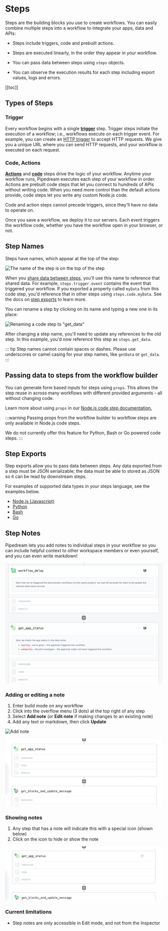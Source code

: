 # Steps

Steps are the building blocks you use to create workflows. You can easily combine multiple steps into a workflow to integrate your apps, data and APIs: 

- Steps include triggers, code and prebuilt actions.

- Steps are executed linearly, in the order they appear in your workflow.

- You can pass data between steps using `steps` objects.

- You can observe the execution results for each step including export values, logs and errors.

[[toc]]

## Types of Steps

### Trigger

Every workflow begins with a single [**trigger**](/workflows/steps/triggers/) step. Trigger steps initiate the execution of a workflow; i.e., workflows execute on each trigger event. For example, you can create an [HTTP trigger](/workflows/steps/triggers/#http) to accept HTTP requests. We give you a unique URL where you can send HTTP requests, and your workflow is executed on each request.

### Code, Actions

[**Actions**](https://pipedream.com/docs/components#actions) and [**code**](/code/) steps drive the logic of your workflow. Anytime your workflow runs, Pipedream executes each step of your workflow in order. Actions are prebuilt code steps that let you connect to hundreds of APIs without writing code. When you need more control than the default actions provide, code steps let you write any custom Node.js code.

Code and action steps cannot precede triggers, since they'll have no data to operate on.

Once you save a workflow, we deploy it to our servers. Each event triggers the workflow code, whether you have the workflow open in your browser, or not.

## Step Names

Steps have names, which appear at the top of the step:

![The name of the step is on the top of the step](https://res.cloudinary.com/pipedreamin/image/upload/v1647958883/docs/components/CleanShot_2022-03-22_at_10.20.52_2x_ngo5r5.png)

When you [share data between steps](#step-exports), you'll use this name to reference that shared data. For example, `steps.trigger.event` contains the event that triggered your workflow. If you exported a property called `myData` from this code step, you'd reference that in other steps using `steps.code.myData`. See the docs on [step exports](#step-exports) to learn more.

You can rename a step by clicking on its name and typing a new one in its place:

![Renaming a code step to "get_data"](https://res.cloudinary.com/pipedreamin/image/upload/v1647959120/docs/components/CleanShot_2022-03-22_at_10.24.32_zfxrwd.gif)

After changing a step name, you'll need to update any references to the old step. In this example, you'd now reference this step as `steps.get_data`.

::: tip
Step names cannot contain spaces or dashes. Please use underscores or camel casing for your step names, like `getData` or `get_data`.
:::

## Passing data to steps from the workflow builder

You can generate form based inputs for steps using `props`. This allows the step reuse in across many workflows with different provided arguments - all without changing code.

Learn more about using `props` in our [Node.js code step documentation.](/code/nodejs/#passing-props-to-code-steps)

:::warning
Passing props from the workflow builder to workflow steps are only available in Node.js code steps.

We do not currently offer this feature for Python, Bash or Go powered code steps.
:::

## Step Exports

Step exports allow you to pass data between steps. Any data exported from a step must be JSON serializable; the data must be able to stored as JSON so it can be read by downstream steps.

For examples of supported data types in your steps language, see the examples below.

* [Node.js (Javascript)](/code/nodejs/#sharing-data-between-steps)
* [Python](/code/python/#sharing-data-between-steps)
* [Bash](/code/bash/#sharing-data-between-steps)
* [Go](/code/go/#sharing-data-between-steps)

## Step Notes

Pipedream lets you add notes to individual steps in your workflow so you can  include helpful context to other workspace members or even yourself, and you can even write markdown!

![Viewing step notes](./images/step-notes-example.png)

### Adding or editing a note
1. Enter build mode on any workflow
2. Click into the overflow menu (3 dots) at the top right of any step
3. Select **Add note** (or **Edit note** if making changes to an existing note)
4. Add any text or markdown, then click **Update**

![Add note](https://res.cloudinary.com/pipedreamin/image/upload/v1698167274/add_note_kvvxju.png)

![Adding step notes](./images/adding-step-note.gif)

### Showing notes
1. Any step that has a note will indicate this with a special icon (shown below)
2. Click on the icon to hide or show the note

![View notes](./images/show-hide-note.gif)

### Current limitations
- Step notes are only accessible in Edit mode, and not from the Inspector

<Footer />

